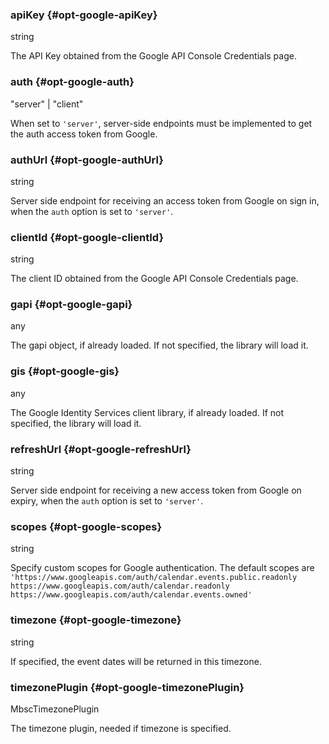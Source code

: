 ### apiKey {#opt-google-apiKey}

string

The API Key obtained from the Google API Console Credentials page.
### auth {#opt-google-auth}

"server" &#124; "client"

When set to `'server'`, server-side endpoints must be implemented to get the auth access token from Google.
### authUrl {#opt-google-authUrl}

string

Server side endpoint for receiving an access token from Google on sign in, when the `auth` option is set to `'server'`.
### clientId {#opt-google-clientId}

string

The client ID obtained from the Google API Console Credentials page.
### gapi {#opt-google-gapi}

any

The gapi object, if already loaded. If not specified, the library will load it.
### gis {#opt-google-gis}

any

The Google Identity Services client library, if already loaded. If not specified, the library will load it.
### refreshUrl {#opt-google-refreshUrl}

string

Server side endpoint for receiving a new access token from Google on expiry, when the `auth` option is set to `'server'`.
### scopes {#opt-google-scopes}

string

Specify custom scopes for Google authentication.
The default scopes are
`'https://www.googleapis.com/auth/calendar.events.public.readonly https://www.googleapis.com/auth/calendar.readonly https://www.googleapis.com/auth/calendar.events.owned'`
### timezone {#opt-google-timezone}

string

If specified, the event dates will be returned in this timezone.
### timezonePlugin {#opt-google-timezonePlugin}

MbscTimezonePlugin

The timezone plugin, needed if timezone is specified.